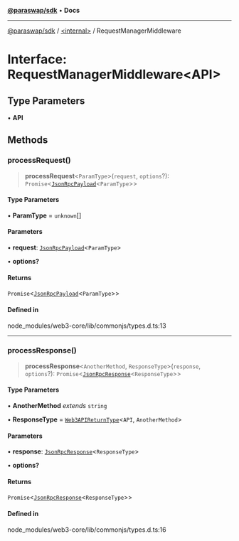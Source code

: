 [**@paraswap/sdk**](../../README.md) • **Docs**

***

[@paraswap/sdk](../../globals.md) / [\<internal\>](../README.md) / RequestManagerMiddleware

# Interface: RequestManagerMiddleware\<API\>

## Type Parameters

• **API**

## Methods

### processRequest()

> **processRequest**\<`ParamType`\>(`request`, `options`?): `Promise`\<[`JsonRpcPayload`](../type-aliases/JsonRpcPayload.md)\<`ParamType`\>\>

#### Type Parameters

• **ParamType** = `unknown`[]

#### Parameters

• **request**: [`JsonRpcPayload`](../type-aliases/JsonRpcPayload.md)\<`ParamType`\>

• **options?**

#### Returns

`Promise`\<[`JsonRpcPayload`](../type-aliases/JsonRpcPayload.md)\<`ParamType`\>\>

#### Defined in

node\_modules/web3-core/lib/commonjs/types.d.ts:13

***

### processResponse()

> **processResponse**\<`AnotherMethod`, `ResponseType`\>(`response`, `options`?): `Promise`\<[`JsonRpcResponse`](../type-aliases/JsonRpcResponse.md)\<`ResponseType`\>\>

#### Type Parameters

• **AnotherMethod** *extends* `string`

• **ResponseType** = [`Web3APIReturnType`](../type-aliases/Web3APIReturnType.md)\<`API`, `AnotherMethod`\>

#### Parameters

• **response**: [`JsonRpcResponse`](../type-aliases/JsonRpcResponse.md)\<`ResponseType`\>

• **options?**

#### Returns

`Promise`\<[`JsonRpcResponse`](../type-aliases/JsonRpcResponse.md)\<`ResponseType`\>\>

#### Defined in

node\_modules/web3-core/lib/commonjs/types.d.ts:16
